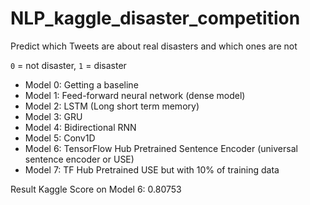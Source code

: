 # NLP_kaggle_disaster_competition
Predict which Tweets are about real disasters and which ones are not

`0` = not disaster, `1` = disaster

* Model 0: Getting a baseline
* Model 1: Feed-forward neural network (dense model)
* Model 2: LSTM (Long short term memory)
* Model 3: GRU
* Model 4: Bidirectional RNN
* Model 5: Conv1D
* Model 6: TensorFlow Hub Pretrained Sentence Encoder (universal sentence encoder or USE)
* Model 7: TF Hub Pretrained USE but with 10% of training data

Result Kaggle Score on Model 6: 0.80753

